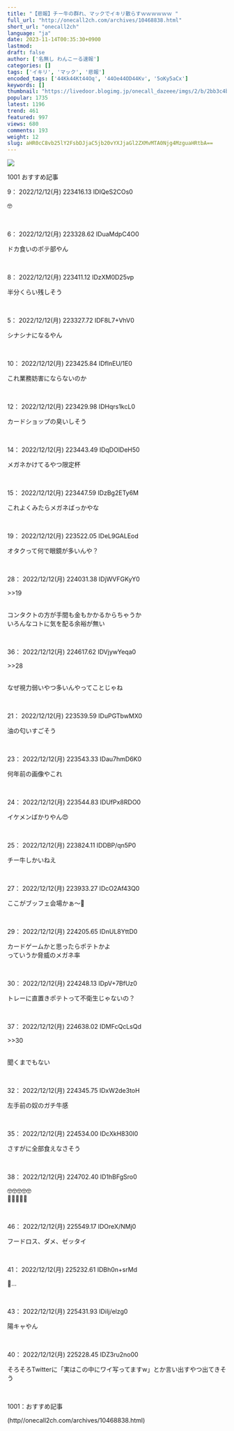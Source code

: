 ```yaml
---
title: "【悲報】チー牛の群れ、マックでイキリ散らすｗｗｗｗｗｗ "
full_url: "http://onecall2ch.com/archives/10468838.html"
short_url: "onecall2ch"
language: "ja"
date: 2023-11-14T00:35:30+0900
lastmod: 
draft: false
author: ['名無し わんこーる速報']
categories: []
tags: ['イキリ', 'マック', '悲報']
encoded_tags: ['44Kk44Kt44Oq', '44Oe44OD44Kv', '5oKy5aCx']
keywords: []
thumbnail: "https://livedoor.blogimg.jp/onecall_dazeee/imgs/2/b/2bb3c4b2-s.jpg"
popular: 1735
latest: 1196
trend: 461
featured: 997
views: 680
comments: 193
weight: 12
slug: aHR0cC8vb25lY2FsbDJjaC5jb20vYXJjaGl2ZXMvMTA0Njg4MzguaHRtbA==
---
```


![](https://livedoor.blogimg.jp/onecall_dazeee/imgs/2/b/2bb3c4b2-s.jpg)

<div> <p class='name2'> 1001 おすすめ記事</p> <p class='name2'>9： 2022/12/12(月) 223416.13 IDIQeS2COs0</p><p class='onecall'> 🤓 <br></p><br> <p class='name2'>6： 2022/12/12(月) 223328.62 IDuaMdpC4O0</p><p class='onecall'> ドカ食いのポテ部やん <br></p><br> <p class='name2'>8： 2022/12/12(月) 223411.12 IDzXM0D25vp</p><p class='onecall'> 半分くらい残しそう <br></p><br> <p class='name2'>5： 2022/12/12(月) 223327.72 IDF8L7+VhV0</p><p class='onecall'> シナシナになるやん <br></p><br> <p class='name2'>10： 2022/12/12(月) 223425.84 IDflnEU/1E0</p><p class='onecall'> これ業務妨害にならないのか <br></p><br> <p class='name2'>12： 2022/12/12(月) 223429.98 IDHqrs1kcL0</p><p class='onecall'> カードショップの臭いしそう <br></p><br> <p class='name2'>14： 2022/12/12(月) 223443.49 IDqDOlDeH50</p><p class='onecall'> メガネかけてるやつ限定杯 <br></p><br> <p class='name2'>15： 2022/12/12(月) 223447.59 IDzBg2ETy6M</p><p class='onecall'> これよくみたらメガネばっかやな <br></p><br> <p class='name2'>19： 2022/12/12(月) 223522.05 IDeL9GALEod</p><p class='onecall'> オタクって何で眼鏡が多いんや？ <br></p><br> <p class='name2'>28： 2022/12/12(月) 224031.38 IDjWVFGKyY0</p><p class='onecall'> <p class='anchor'>>>19</p> <br> コンタクトの方が手間も金もかかるからちゃうか <br> いろんなコトに気を配る余裕が無い <br></p><br> <p class='name2'>36： 2022/12/12(月) 224617.62 IDVjywYeqa0</p><p class='onecall'> <p class='anchor'>>>28</p> <br> なぜ視力弱いやつ多いんやってことじゃね <br></p><br> <p class='name2'>21： 2022/12/12(月) 223539.59 IDuPGTbwMX0</p><p class='onecall'> 油の匂いすごそう <br></p><br> <p class='name2'>23： 2022/12/12(月) 223543.33 IDau7hmD6K0</p><p class='onecall'> 何年前の画像やこれ <br></p><br> <p class='name2'>24： 2022/12/12(月) 223544.83 IDUfPx8RDO0</p><p class='onecall'> イケメンばかりやん😍 <br></p><br> <p class='name2'>25： 2022/12/12(月) 223824.11 IDDBP/qn5P0</p><p class='onecall'> チー牛しかいねえ <br></p><br> <p class='name2'>27： 2022/12/12(月) 223933.27 IDcO2Af43Q0</p><p class='onecall'> ここがブッフェ会場かぁ～🥺 <br></p><br> <p class='name2'>29： 2022/12/12(月) 224205.65 IDnUL8YttD0</p><p class='onecall'> カードゲームかと思ったらポテトかよ <br> っていうか脅威のメガネ率 <br></p><br> <p class='name2'>30： 2022/12/12(月) 224248.13 IDpV+7BfUz0</p><p class='onecall'> トレーに直置きポテトって不衛生じゃないの？ <br></p><br> <p class='name2'>37： 2022/12/12(月) 224638.02 IDMFcQcLsQd</p><p class='onecall'> <p class='anchor'>>>30</p> <br> 聞くまでもない <br></p><br> <p class='name2'>32： 2022/12/12(月) 224345.75 IDxW2de3toH</p><p class='onecall'> 左手前の奴のガチ牛感 <br></p><br> <p class='name2'>35： 2022/12/12(月) 224534.00 IDcXkH830l0</p><p class='onecall'> さすがに全部食えなさそう <br></p><br> <p class='name2'>38： 2022/12/12(月) 224702.40 ID1hBFgSro0</p><p class='onecall'> 🤓🤓🤓🤓🤓 <br> 🍟🍟🍟🍟🍟 <br></p><br> <p class='name2'>46： 2022/12/12(月) 225549.17 IDOreX/NMj0</p><p class='onecall'> フードロス、ダメ、ゼッタイ <br></p><br> <p class='name2'>41： 2022/12/12(月) 225232.61 IDBh0n+srMd</p><p class='onecall'> 🍟... <br></p><br> <p class='name2'>43： 2022/12/12(月) 225431.93 IDiIj/elzg0</p><p class='onecall'> 陽キャやん <br></p><br> <p class='name2'>40： 2022/12/12(月) 225228.45 IDZ3ru2no00</p><p class='onecall'> そろそろTwitterに「実はこの中にワイ写ってますw」とか言い出すやつ出てきそう <br></p><br> <p class='name2'>1001：おすすめ記事</p> </div>

(http//onecall2ch.com/archives/10468838.html)

